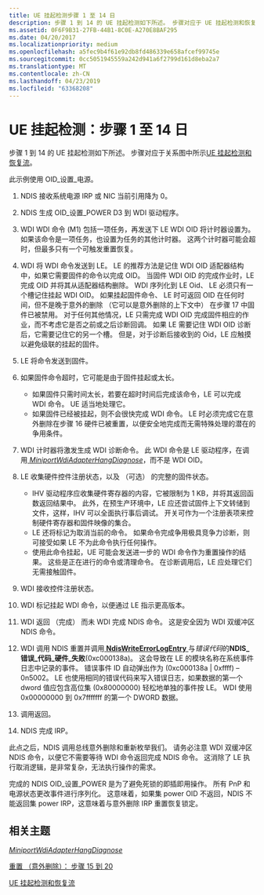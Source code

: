 ```yaml
---
title: UE 挂起检测步骤 1 至 14 日
description: 步骤 1 到 14 的 UE 挂起检测如下所述。 步骤对应于 UE 挂起检测和恢复流中所示的图表。
ms.assetid: 0F6F9B31-27FB-44B1-8C0E-A270E8BAF295
ms.date: 04/20/2017
ms.localizationpriority: medium
ms.openlocfilehash: a5fec9b4f61e92db8fd486339e658afcef99745e
ms.sourcegitcommit: 0cc5051945559a242d941a6f2799d161d8eba2a7
ms.translationtype: MT
ms.contentlocale: zh-CN
ms.lasthandoff: 04/23/2019
ms.locfileid: "63368208"
---
```

# <a name="ue-hang-detection-steps-1-14"></a>UE 挂起检测：步骤 1 至 14 日


步骤 1 到 14 的 UE 挂起检测如下所述。 步骤对应于关系图中所示[UE 挂起检测和恢复流](wdi-ue-hang-detection-and-recovery-flow.md)。

此示例使用 OID\_设置\_电源。

1.  NDIS 接收系统电源 IRP 或 NIC 当前引用降为 0。
2.  NDIS 生成 OID\_设置\_POWER D3 到 WDI 驱动程序。
3.  WDI WDI 命令 (M1) 包括一项任务，再发送下 LE WDI OID 将计时器设置为。 如果该命令是一项任务，也设置为任务的其他计时器。 这两个计时器可能会超时，但最多只有一个可触发重置恢复。
4.  WDI 将 WDI 命令发送到 LE。 LE 的推荐方法是记住 WDI OID 适配器结构中，如果它需要固件的命令以完成 OID。 当固件 WDI OID 的完成作业时，LE 完成 OID 并将其从适配器结构删除。 WDI 序列化到 LE Oid、 LE 必须只有一个槽记住挂起 WDI OID。 如果挂起固件命令、 LE 时可返回 OID 在任何时间，但不是晚于意外的删除 （它可以是意外删除的上下文中） 在步骤 17 中固件已被禁用。 对于任何其他情况，LE 只需完成 WDI OID 完成固件相应的作业，而不考虑它是否之前或之后诊断回调。 如果 LE 需要记住 WDI OID 诊断后，它需要记住它的另一个槽。 但是，对于诊断后接收到的 Oid，LE 应触摸以避免级联的挂起的固件。
5.  LE 将命令发送到固件。
6.  如果固件命令超时，它可能是由于固件挂起或太长。
    -   如果固件只需时间太长，若要在超时时间后完成该命令，LE 可以完成 WDI 命令。 UE 适当地处理它。
    -   如果固件已经被挂起，则不会很快完成 WDI 命令。 LE 时必须完成它在意外删除在步骤 16 硬件已被重置，以便安全地完成而无需特殊处理的潜在的争用条件。

7.  WDI 计时器将激发生成 WDI 诊断命令。 此 WDI 命令是 LE 驱动程序，在调用[ *MiniportWdiAdapterHangDiagnose*](https://msdn.microsoft.com/library/windows/hardware/mt297558)，而不是 WDI OID。
8.  LE 收集硬件控件注册状态，以及 （可选） 的完整的固件状态。
    -   IHV 驱动程序应收集硬件寄存器的内容，它被限制为 1 KB，并将其返回函数返回结果中。 此外，在预生产环境中，LE 应还尝试固件上下文转储到文件，这样，IHV 可以全面执行事后调试。 开关可作为一个注册表项来控制硬件寄存器和固件映像的集合。
    -   LE 还将标记为取消当前的命令。 如果命令完成争用极具竞争力诊断，则可接受如果 LE 不为此命令执行任何操作。
    -   使用此命令挂起，UE 可能会发送进一步的 WDI 命令作为重置操作的结果。 这些是正在进行的命令或清理命令。 在诊断调用后，LE 应处理它们无需接触固件。

9.  WDI 接收控件注册状态。
10. WDI 标记挂起 WDI 命令，以便通过 LE 指示更高版本。
11. WDI 返回 （完成） 而未 WDI 完成 NDIS 命令。 这是安全因为 WDI 双缓冲区 NDIS 命令。
12. WDI 调用 NDIS 重置并调用[ **NdisWriteErrorLogEntry** ](https://msdn.microsoft.com/library/windows/hardware/ff564663)与*错误代码*的**NDIS\_错误\_代码\_硬件\_失败**(0xc000138a)。 这会导致在 LE 的模块名称在系统事件日志中记录的事件。 错误事件 ID 自动弹出作为 (0xc000138a | 0xffff) – 0n5002。 LE 也使用相同的错误代码来写入错误日志，如果数据的第一个 dword 值应包含高位集 (0x80000000) 轻松地单独的事件按 LE。 WDI 使用 0x00000000 到 0x7fffffff 的第一个 DWORD 数据。
13. 调用返回。
14. NDIS 完成 IRP。

此点之后，NDIS 调用总线意外删除和重新枚举我们。 请务必注意 WDI 双缓冲区 NDIS 命令，以便它不需要等待 WDI 命令返回完成 NDIS 命令。 这消除了 LE 执行取消逻辑，是非常复杂，无法执行操作的需求。

完成的 NDIS OID\_设置\_POWER 是为了避免死锁的即插即用操作。 所有 PnP 和电源状态更改事件进行序列化。 这意味着，如果集 power OID 不返回，NDIS 不能返回集 power IRP，这意味着与意外删除 IRP 重置恢复锁定。

## <a name="related-topics"></a>相关主题


[*MiniportWdiAdapterHangDiagnose*](https://msdn.microsoft.com/library/windows/hardware/mt297558)

[重置 （意外删除）： 步骤 15 到 20](wdi-reset--surprise-remove---steps-15-20.md)

[UE 挂起检测和恢复流](wdi-ue-hang-detection-and-recovery-flow.md)

 

 






